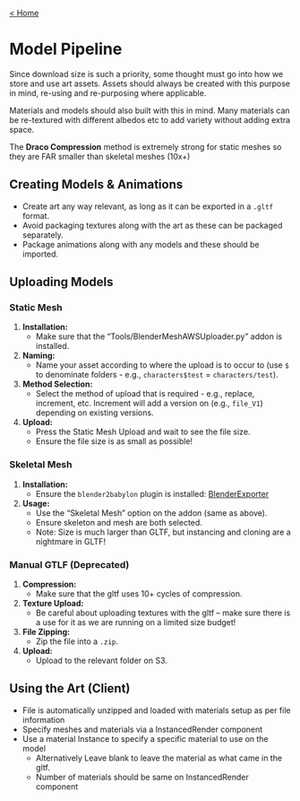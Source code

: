 [< Home](/)

# Model Pipeline

Since download size is such a priority, some thought must go into how we store and use art assets. Assets should always be created with this purpose in mind, re-using and re-purposing where applicable.

Materials and models should also built with this in mind. Many materials can be re-textured with different albedos etc to add variety without adding extra space.

The <b>Draco Compression</b> method is extremely strong for static meshes so they are FAR smaller than skeletal meshes (10x+)

## Creating Models & Animations

- Create art any way relevant, as long as it can be exported in a `.gltf` format.
- Avoid packaging textures along with the art as these can be packaged separately.
- Package animations along with any models and these should be imported.

## Uploading Models

### Static Mesh

1. **Installation:**
   - Make sure that the “Tools/BlenderMeshAWSUploader.py” addon is installed.
2. **Naming:**
   - Name your asset according to where the upload is to occur to (use `$` to denominate folders - e.g., `characters$test` = `characters/test`).
3. **Method Selection:**
   - Select the method of upload that is required - e.g., replace, increment, etc. Increment will add a version on (e.g., `file_V1`) depending on existing versions.
4. **Upload:**
   - Press the Static Mesh Upload and wait to see the file size.
   - Ensure the file size is as small as possible!

### Skeletal Mesh

1. **Installation:**
   - Ensure the `blender2babylon` plugin is installed: [BlenderExporter](https://github.com/BabylonJS/BlenderExporter)
2. **Usage:**
   - Use the “Skeletal Mesh” option on the addon (same as above).
   - Ensure skeleton and mesh are both selected.
   - Note: Size is much larger than GLTF, but instancing and cloning are a nightmare in GLTF!

### Manual GTLF (Deprecated)

1. **Compression:**
   - Make sure that the gltf uses 10+ cycles of compression.
2. **Texture Upload:**
   - Be careful about uploading textures with the gltf – make sure there is a use for it as we are running on a limited size budget!
3. **File Zipping:**
   - Zip the file into a `.zip`.
4. **Upload:**
   - Upload to the relevant folder on S3.

## Using the Art (Client)

- File is automatically unzipped and loaded with materials setup as per file information
- Specify meshes and materials via a InstancedRender component
- Use a material Instance to specify a specific material to use on the model
   - Alternatively Leave blank to leave the material as what came in the gltf.
   - Number of materials should be same on InstancedRender component